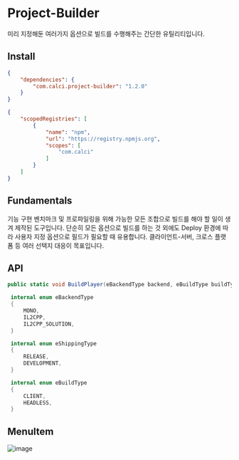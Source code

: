 # Project-Builder

미리 지정해둔 여러가지 옵션으로 빌드를 수행해주는 간단한 유틸리티입니다.  

## Install

```json
{
    "dependencies": {
        "com.calci.project-builder": "1.2.0"
    }
}
```

```json
{
    "scopedRegistries": [
        {
            "name": "npm",
            "url": "https://registry.npmjs.org",
            "scopes": [
                "com.calci"
            ]
        }
    ]
}
```

## Fundamentals
기능 구현 벤치마크 및 프로파일링을 위해 가능한 모든 조합으로 빌드를 해야 할 일이 생겨 제작된 도구입니다. 
단순히 모든 옵션으로 빌드를 하는 것 외에도 Deploy 환경에 따라 사용자 지정 옵션으로 필드가 필요할 때 유용합니다.
클라이언트-서버, 크로스 플랫폼 등 여러 선택지 대응이 목표입니다.

## API

```csharp
public static void BuildPlayer(eBackendType backend, eBuildType buildType, eShippingType shippingType)
```

```csharp
 internal enum eBackendType
 {
     MONO,
     IL2CPP,
     IL2CPP_SOLUTION,
 }

 internal enum eShippingType
 {
     RELEASE,
     DEVELOPMENT,
 }

 internal enum eBuildType
 {
     CLIENT,
     HEADLESS,
 }
```

## MenuItem
 ![image](https://user-images.githubusercontent.com/79823287/122322590-a95a2780-cf60-11eb-8116-bb1efc103fed.png)
